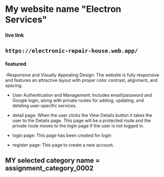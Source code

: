 # My website name  "Electron Services"
### live link  
`https://electronic-repair-house.web.app/`
---
### featured
-Responsive and Visually Appealing Design: The website is fully responsive and features an attractive layout with proper color contrast, alignment, and spacing.  
- User Authentication and Management: Includes email/password and Google login, along with private routes for adding, updating, and deleting user-specific services.  
- detail page: When the user clicks the View Details button it takes
the user to the  Details page. This page will be a protected route
and  the private route moves to the login page if the user is
not logged in.

- login page: This page has been created for login
- register page: This page to create a new account.
## MY selected category name = assignment_category_0002
